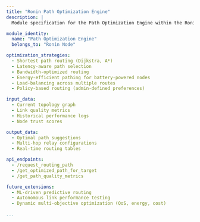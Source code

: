 ```yaml
---
title: "Ronin Path Optimization Engine"
description: |
  Module specification for the Path Optimization Engine within the Ronin Node Class of kOS. This engine ensures efficient routing across mesh, Reticulum, and hybrid networks.

module_identity:
  name: "Path Optimization Engine"
  belongs_to: "Ronin Node"

optimization_strategies:
  - Shortest path routing (Dijkstra, A*)
  - Latency-aware path selection
  - Bandwidth-optimized routing
  - Energy-efficient pathing for battery-powered nodes
  - Load-balancing across multiple routes
  - Policy-based routing (admin-defined preferences)

input_data:
  - Current topology graph
  - Link quality metrics
  - Historical performance logs
  - Node trust scores

output_data:
  - Optimal path suggestions
  - Multi-hop relay configurations
  - Real-time routing tables

api_endpoints:
  - /request_routing_path
  - /get_optimized_path_for_target
  - /get_path_quality_metrics

future_extensions:
  - ML-driven predictive routing
  - Autonomous link performance testing
  - Dynamic multi-objective optimization (QoS, energy, cost)

...
```


